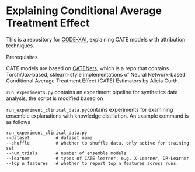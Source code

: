 # Explaining Conditional Average Treatment Effect

This is a repository for [CODE-XAI](https://www.medrxiv.org/content/10.1101/2024.09.04.24312866v2), explaining CATE models with attribution techniques.

Prerequisites

CATE models are based on [CATENets](https://github.com/AliciaCurth/CATENets), which is a repo that contains Torch/Jax-based, sklearn-style implementations of Neural Network-based Conditional Average Treatment Effect (CATE) Estimators by Alicia Curth.

```run_experiments.py``` contains an experiment pipeline for synthetics data analysis, the script is modified based on

```run_experiment_clinical_data.py```contains experiments for examining ensemble explanations with knowledge distillation. An example command is as follows
```
run_experiment_clinical_data.py
--dataset          # dataset name
--shuffle          # whether to shuffle data, only active for training set
--num_trials       # number of ensemble models
--learner          # types of CATE learner, e.g. X-Learner, DR-Learner
--top_n_features   # whether to report top n features across runs.
```
